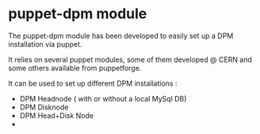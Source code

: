 puppet-dpm module
======

The puppet-dpm module has been developed to easily set up a DPM installation via puppet.

It relies on several puppet modules, some of them developed @ CERN and some others available from puppetforge.

It can be used to set up different DPM installations :

 - DPM Headnode ( with or without a local MySql DB)
 - DPM Disknode
 - DPM Head+Disk Node 
 - 
 
